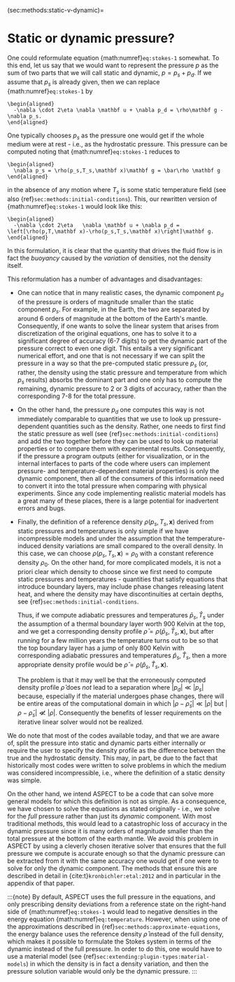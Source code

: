 (sec:methods:static-v-dynamic)=
# Static or dynamic pressure?

One could reformulate equation {math:numref}`eq:stokes-1` somewhat.
To this end, let us say that we would want to represent the pressure $p$ as the sum of two parts that we will call static and dynamic, $p=p_s+p_d$.
If we assume that $p_s$ is already given, then we can replace {math:numref}`eq:stokes-1` by
```{math}
\begin{aligned}
  -\nabla \cdot 2\eta \nabla \mathbf u + \nabla p_d = \rho\mathbf g - \nabla p_s.
\end{aligned}
```
One typically chooses $p_s$ as the pressure one would get if the whole medium were at rest - i.e., as the hydrostatic pressure.
This pressure can be computed noting that {math:numref}`eq:stokes-1` reduces to
```{math}
\begin{aligned}
  \nabla p_s = \rho(p_s,T_s,\mathbf x)\mathbf g = \bar\rho \mathbf g
\end{aligned}
```
in the absence of any motion where $T_s$ is some static temperature field (see also {ref}`sec:methods:initial-conditions`).
This, our rewritten version of {math:numref}`eq:stokes-1` would look like this:
```{math}
\begin{aligned}
  -\nabla \cdot 2\eta   \nabla \mathbf u + \nabla p_d = \left[\rho(p,T,\mathbf x)-\rho(p_s,T_s,\mathbf x)\right]\mathbf g.
\end{aligned}
```
In this formulation, it is clear that the quantity that drives the fluid flow is in fact the *buoyancy* caused by the *variation* of densities, not the density itself.

This reformulation has a number of advantages and disadvantages:

-   One can notice that in many realistic cases, the dynamic component $p_d$ of the pressure is orders of magnitude smaller than the static component $p_s$.
  For example, in the Earth, the two are separated by around 6 orders of magnitude at the bottom of the Earth's mantle.
  Consequently, if one wants to solve the linear system that arises from discretization of the original equations, one has to solve it to a significant degree of accuracy (6-7 digits) to get the dynamic part of the pressure correct to even one digit.
  This entails a very significant numerical effort, and one that is not necessary if we can split the pressure in a way so that the pre-computed static pressure $p_s$ (or, rather, the density using the static pressure and temperature from which $p_s$ results) absorbs the dominant part and one only has to compute the remaining, dynamic pressure to 2 or 3 digits of accuracy, rather than the corresponding 7-8 for the total pressure.

-   On the other hand, the pressure $p_d$ one computes this way is not immediately comparable to quantities that we use to look up pressure-dependent quantities such as the density.
  Rather, one needs to first find the static pressure as well (see {ref}`sec:methods:initial-conditions`) and add the two together before they can be used to look up material properties or to compare them with experimental results.
  Consequently, if the pressure a program outputs (either for visualization, or in the internal interfaces to parts of the code where users can implement pressure- and temperature-dependent material properties) is only the dynamic component, then all of the consumers of this information need to convert it into the total pressure when comparing with physical experiments.
  Since any code implementing realistic material models has a great many of these places, there is a large potential for inadvertent errors and bugs.

-   Finally, the definition of a reference density $\rho(p_s,T_s,\mathbf x)$ derived from static pressures and temperatures is only simple if we have incompressible models and under the assumption that the temperature-induced density variations are small compared to the overall density.
In this case, we can choose $\rho(p_s,T_s,\mathbf x)=\rho_0$ with a constant reference density $\rho_0$.
On the other hand, for more complicated models, it is not a priori clear which density to choose since we first need to compute static pressures and temperatures - quantities that satisfy equations that introduce boundary layers, may include phase changes releasing latent heat, and where the density may have discontinuities at certain depths, see {ref}`sec:methods:initial-conditions`.

    Thus, if we compute adiabatic pressures and temperatures $\bar p_s,\bar T_s$ under the assumption of a thermal boundary layer worth 900 Kelvin at the top, and we get a corresponding density profile $\bar\rho=\rho(\bar p_s,\bar T_s, \mathbf x)$, but after running for a few million years the temperature turns out to be so that the top boundary layer has a jump of only 800 Kelvin with corresponding adiabatic pressures and temperatures $\hat p_s,\hat T_s$, then a more appropriate density profile would be $\hat\rho=\rho(\hat p_s,\hat T_s, \mathbf x)$.

    The problem is that it may well be that the erroneously computed density profile $\hat \rho$ does *not* lead to a separation where $|p_d|\ll|p_s|$ because, especially if the material undergoes phase changes, there will be entire areas of the computational domain in which $|\rho-\hat \rho_s|\ll |\rho|$ but $|\rho-\bar \rho_s|\not\ll |\rho|$.
    Consequently the benefits of lesser requirements on the iterative linear solver would not be realized.

We do note that most of the codes available today, and that we are aware of, split the pressure into static and dynamic parts either internally or require the user to specify the density profile as the difference between the true and the hydrostatic density.
This may, in part, be due to the fact that historically most codes were written to solve problems in which the medium was considered incompressible, i.e., where the definition of a static density was simple.

On the other hand, we intend ASPECT to be a code that can solve more general models for which this definition is not as simple.
As a consequence, we have chosen to solve the equations as stated originally - i.e., we solve for the *full* pressure rather than just its *dynamic* component.
With most traditional methods, this would lead to a catastrophic loss of accuracy in the dynamic pressure since it is many orders of magnitude smaller than the total pressure at the bottom of the earth mantle.
We avoid this problem in ASPECT by using a cleverly chosen iterative solver that ensures that the full pressure we compute is accurate enough so that the dynamic pressure can be extracted from it with the same accuracy one would get if one were to solve for only the dynamic component.
The methods that ensure this are described in detail in {cite:t}`kronbichler:etal:2012` and in particular in the appendix of that paper.

:::{note}
By default, ASPECT uses the full pressure in the equations, and only prescribing density deviations from a reference state on the right-hand side of {math:numref}`eq:stokes-1` would lead to negative densities in the energy equation {math:numref}`eq:temperature`.
However, when using one of the approximations described in {ref}`sec:methods:approximate-equations`, the energy balance uses the reference density $\bar\rho$ instead of the full density, which makes it possible to formulate the Stokes system in terms of the dynamic instead of the full pressure.
In order to do this, one would have to use a material model (see {ref}`sec:extending:plugin-types:material-models`) in which the density is in fact a density variation, and then the pressure solution variable would only be the dynamic pressure.
:::
